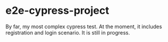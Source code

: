 # e2e-cypress-project


By far, my most complex cypress test. At the moment, it includes registration and login scenario. It is still in progress.
